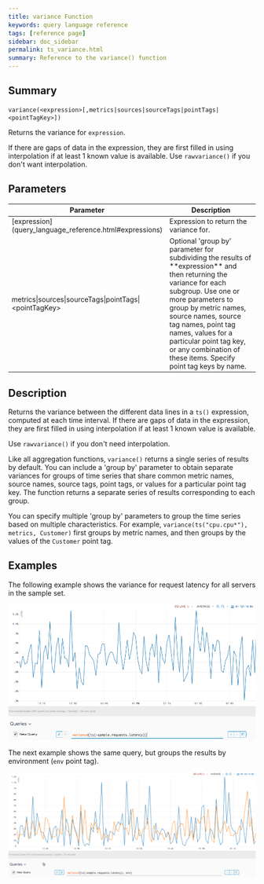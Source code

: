 ```yaml
---
title: variance Function
keywords: query language reference
tags: [reference page]
sidebar: doc_sidebar
permalink: ts_variance.html
summary: Reference to the variance() function
---
```

## Summary
```
variance(<expression>[,metrics|sources|sourceTags|pointTags|<pointTagKey>])
```
Returns the variance for `expression`.

If there are gaps of data in the expression, they are first filled in using interpolation if at least 1 known value is available. Use `rawvariance()` if you don't want interpolation.

## Parameters
<table>
<tbody>
<thead>
<tr><th width="20%">Parameter</th><th width="80%">Description</th></tr>
</thead>
<tr>
<td markdown="span"> [expression](query_language_reference.html#expressions)</td>
<td>Expression to return the variance for. </td></tr>
<tr>
<td>metrics&vert;sources&vert;sourceTags&vert;pointTags&vert;&lt;pointTagKey&gt;</td>
<td markdown="span">Optional 'group by' parameter for subdividing the results of **expression** and then returning the variance for each subgroup.
Use one or more parameters to group by metric names, source names, source tag names, point tag names, values for a particular point tag key, or any combination of these items. Specify point tag keys by name.</td>
</tr>
</tbody>
</table>

## Description

Returns the variance between the different data lines in a `ts()` expression, computed at each time interval. If there are gaps of data in the expression, they are first filled in using interpolation if at least 1 known value is available.

Use `rawvariance()` if you don't need interpolation.

Like all aggregation functions, `variance()` returns a single series of results by default.  You can include a 'group by' parameter to obtain separate variances for groups of time series that share common metric names, source names, source tags, point tags, or values for a particular point tag key. 
The function returns a separate series of results corresponding to each group.

You can specify multiple 'group by' parameters to group the time series based on multiple characteristics. For example, `variance(ts("cpu.cpu*"), metrics, Customer)` first groups by metric names, and then groups by the values of the `Customer` point tag.


## Examples

The following example shows the variance for request latency for all servers in the sample set.

![ts variance](images/ts_variance.png)

The next example shows the same query, but groups the results by environment (`env` point tag).

![ts variance grouped](images/ts_variance_grouped.png)
